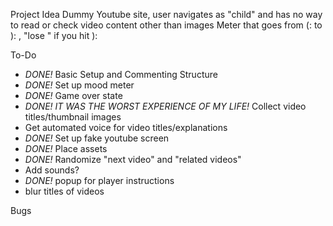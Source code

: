 Project Idea
Dummy Youtube site, user navigates as "child" and has no way to read or check video content other than images
Meter that goes from (: to ): , "lose " if you hit ):

To-Do
- *DONE!* Basic Setup and Commenting Structure
- *DONE!* Set up mood meter
- *DONE!* Game over state
- *DONE! IT WAS THE WORST EXPERIENCE OF MY LIFE!* Collect video titles/thumbnail images
- Get automated voice for video titles/explanations
- *DONE!* Set up fake youtube screen
- *DONE!* Place assets
- *DONE!* Randomize "next video" and "related videos"
- Add sounds?
- *DONE!* popup for player instructions
- blur titles of videos

Bugs
